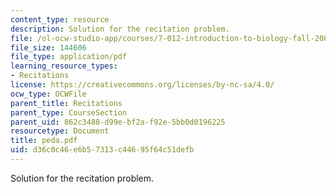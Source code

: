 ```yaml
---
content_type: resource
description: Solution for the recitation problem.
file: /ol-ocw-studio-app/courses/7-012-introduction-to-biology-fall-2004/d36c0c46e6b57313c44695f64c51defb_peda.pdf
file_size: 144606
file_type: application/pdf
learning_resource_types:
- Recitations
license: https://creativecommons.org/licenses/by-nc-sa/4.0/
ocw_type: OCWFile
parent_title: Recitations
parent_type: CourseSection
parent_uid: 862c3488-d99e-bf2a-f92e-5bb0d0196225
resourcetype: Document
title: peda.pdf
uid: d36c0c46-e6b5-7313-c446-95f64c51defb
---
```

Solution for the recitation problem.